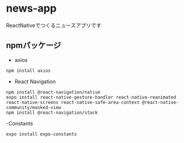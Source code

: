 # news-app
ReactNativeでつくるニュースアプリです

## npmパッケージ
- axios

```
npm install axios
```

- React Navigation

```
npm install @react-navigation/native
expo install react-native-gesture-handler react-native-reanimated react-native-screens react-native-safe-area-context @react-native-community/masked-view
npm install @react-navigation/stack
```

-Constants

```
expo install expo-constants
```
